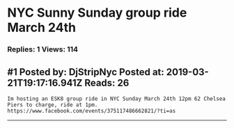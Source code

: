 # NYC Sunny Sunday group ride March 24th

### Replies: 1 Views: 114

## \#1 Posted by: DjStripNyc Posted at: 2019-03-21T19:17:16.941Z Reads: 26

```
Im hosting an ESK8 group ride in NYC Sunday March 24th 12pm 62 Chelsea Piers to charge, ride at 1pm.
https://www.facebook.com/events/375117486662821/?ti=as
```

---
